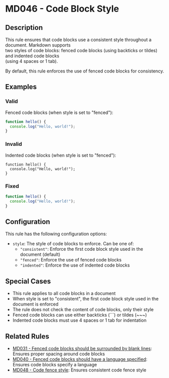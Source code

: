 # MD046 - Code Block Style

## Description

This rule ensures that code blocks use a consistent style throughout a document. Markdown supports  
two styles of code blocks: fenced code blocks (using backticks or tildes) and indented code blocks  
(using 4 spaces or 1 tab).

By default, this rule enforces the use of fenced code blocks for consistency.

<!-- rumdl-disable MD046 -->

## Examples

### Valid

Fenced code blocks (when style is set to "fenced"):

```javascript
function hello() {
  console.log("Hello, world!");
}
```

### Invalid

Indented code blocks (when style is set to "fenced"):

    function hello() {
      console.log("Hello, world!");
    }

### Fixed

```javascript
function hello() {
  console.log("Hello, world!");
}
```

<!-- rumdl-enable MD046 -->

## Configuration

This rule has the following configuration options:

- `style`: The style of code blocks to enforce. Can be one of:
  - `"consistent"`: Enforce the first code block style used in the document (default)
  - `"fenced"`: Enforce the use of fenced code blocks
  - `"indented"`: Enforce the use of indented code blocks

## Special Cases

- This rule applies to all code blocks in a document
- When style is set to "consistent", the first code block style used in the document is enforced
- The rule does not check the content of code blocks, only their style
- Fenced code blocks can use either backticks (```) or tildes (~~~)
- Indented code blocks must use 4 spaces or 1 tab for indentation

## Related Rules

- [MD031 - Fenced code blocks should be surrounded by blank lines](md031.md): Ensures proper spacing around code blocks
- [MD040 - Fenced code blocks should have a language specified](md040.md): Ensures code blocks specify a language
- [MD048 - Code fence style](md048.md): Ensures consistent code fence style
